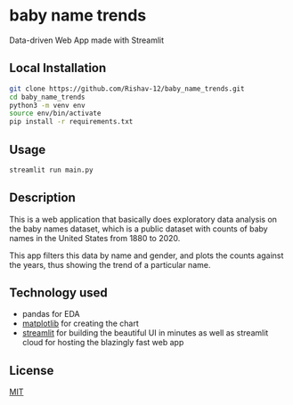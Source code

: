 # baby name trends

Data-driven Web App made with Streamlit

## Local Installation

```bash
git clone https://github.com/Rishav-12/baby_name_trends.git
cd baby_name_trends
python3 -m venv env
source env/bin/activate
pip install -r requirements.txt
```

## Usage

```bash
streamlit run main.py
```

## Description

This is a web application that basically does exploratory data analysis on the baby names dataset, which is a public dataset with counts of baby names in the United States from 1880 to 2020.

This app filters this data by name and gender, and plots the counts against the years, thus showing the trend of a particular name.

## Technology used

- pandas for EDA
- [matplotlib](https://matplotlib.org) for creating the chart
- [streamlit](https://streamlit.io) for building the beautiful UI in minutes as well as streamlit cloud for hosting the blazingly fast web app

## License
[MIT](https://choosealicense.com/licenses/mit/)

